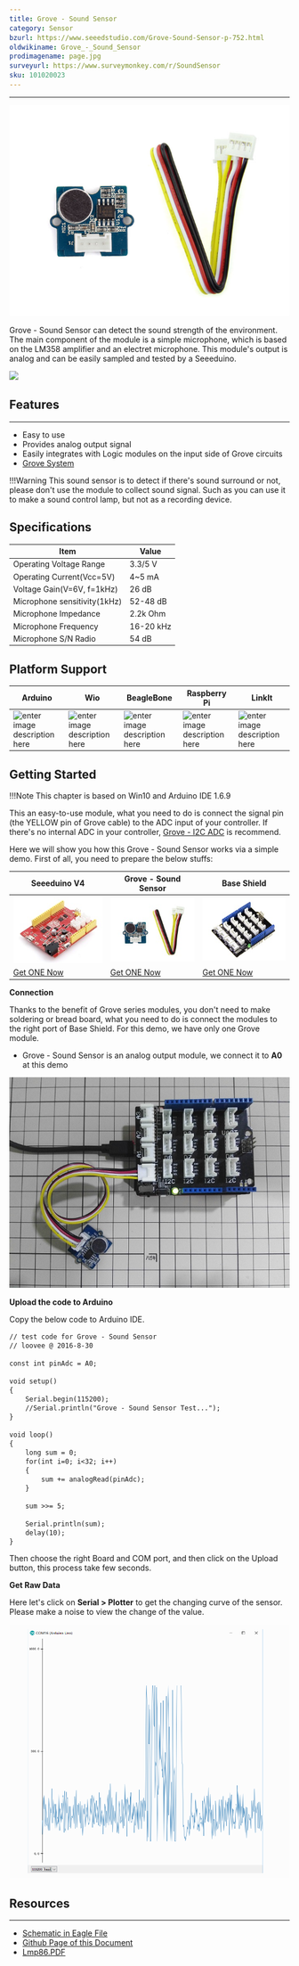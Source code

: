 ```yaml
---
title: Grove - Sound Sensor
category: Sensor
bzurl: https://www.seeedstudio.com/Grove-Sound-Sensor-p-752.html
oldwikiname: Grove_-_Sound_Sensor
prodimagename: page.jpg
surveyurl: https://www.surveymonkey.com/r/SoundSensor
sku: 101020023
---
```

---
![enter image description here](https://raw.githubusercontent.com/SeeedDocument/Grove_Sound_Sensor/master/images/page.jpg)

Grove - Sound Sensor can detect the sound strength of the environment. The main component of the module is a simple microphone, which is based on the LM358 amplifier and an electret microphone. This module's output is analog and can be easily sampled and tested by a Seeeduino.

[![](https://raw.githubusercontent.com/SeeedDocument/Seeed-WiKi/master/docs/images/get_one_now.png)](http://www.seeedstudio.com/Grove-Sound-Sensor-p-752.html)


## Features
---
* Easy to use
* Provides analog output signal
* Easily integrates with Logic modules on the input side of Grove circuits
* [Grove System](http://127.0.0.1:8000/Grove/Grove_System/)

!!!Warning
    This sound sensor is to detect if there's sound surround or not, please don't use the module to collect sound signal. Such as you can use it to make a sound control lamp, but not as a recording device.

## Specifications

|Item|Value|
|-----|------|
|Operating Voltage Range| 3.3/5 V |
|Operating Current(Vcc=5V)|4~5 mA|
|Voltage Gain(V=6V, f=1kHz)|26 dB|
|Microphone sensitivity(1kHz)|52-48 dB|
|Microphone Impedance|2.2k Ohm|
|Microphone Frequency|16-20 kHz|
|Microphone S/N Radio|54 dB|

## Platform Support

|Arduino|Wio|BeagleBone|Raspberry Pi|LinkIt|
|---------|-----|-----|------|------|
|![enter image description here](https://raw.githubusercontent.com/SeeedDocument/Seeed-WiKi/master/docs/images/arduino_logo.jpg)|![enter image description here](https://raw.githubusercontent.com/SeeedDocument/Seeed-WiKi/master/docs/images/wio_logo.jpg)|![enter image description here](https://raw.githubusercontent.com/SeeedDocument/Seeed-WiKi/master/docs/images/bbg_logo.jpg)|![enter image description here](https://raw.githubusercontent.com/SeeedDocument/Seeed-WiKi/master/docs/images/raspberry_pi_logo.jpg)|![enter image description here](https://raw.githubusercontent.com/SeeedDocument/Seeed-WiKi/master/docs/images/linkit_logo.jpg)|

## Getting Started

!!!Note
    This chapter is based on Win10 and Arduino IDE 1.6.9

This an easy-to-use module, what you need to do is connect the signal pin (the YELLOW pin of Grove cable) to the ADC input of your controller. If there's no internal ADC in your controller, [Grove - I2C ADC](http://www.seeedstudio.com/Grove-I2C-ADC-p-1580.html) is recommend.


Here we will show you how this Grove - Sound Sensor works via a simple demo. First of all, you need to prepare the below stuffs:

| Seeeduino V4 | Grove - Sound Sensor | Base Shield |
|--------------|----------------------|-----------------|
|![enter image description here](https://raw.githubusercontent.com/SeeedDocument/Grove_Light_Sensor/master/images/gs_1.jpg)|![enter image description here](https://raw.githubusercontent.com/SeeedDocument/Grove_Sound_Sensor/master/images/gs_1.jpg)|![enter image description here](https://raw.githubusercontent.com/SeeedDocument/Grove_Light_Sensor/master/images/gs_4.jpg)|
|[Get ONE Now](http://www.seeedstudio.com/Seeeduino-V4.2-p-2517.html)|[Get ONE Now](http://www.seeedstudio.com/Grove-Sound-Sensor-p-752.html)|[Get ONE Now](http://www.seeedstudio.com/Grove-Universal-4-Pin-20cm-Unbuckled-Cable-%285-PCs-Pack%29-p-749.html)|



**Connection**

Thanks to the benefit of Grove series modules, you don't need to make soldering or bread board, what you need to do is connect the modules to the right port of Base Shield. For this demo, we have only one Grove module.

* Grove - Sound Sensor is an analog output module, we connect it to **A0** at this demo


![enter image description here](https://raw.githubusercontent.com/SeeedDocument/Grove_Sound_Sensor/master/images/connection.jpg)


**Upload the code to Arduino**

Copy the below code to Arduino IDE.

```
// test code for Grove - Sound Sensor
// loovee @ 2016-8-30

const int pinAdc = A0;

void setup()
{
    Serial.begin(115200);
    //Serial.println("Grove - Sound Sensor Test...");
}

void loop()
{
    long sum = 0;
    for(int i=0; i<32; i++)
    {
        sum += analogRead(pinAdc);
    }

    sum >>= 5;

    Serial.println(sum);
    delay(10);
}

```

Then choose the right Board and COM port, and then click on the Upload button, this process take few seconds.

**Get Raw Data**

Here let's click on **Serial > Plotter** to get the changing curve of the sensor. Please make a noise to view the change of the value.

![enter image description here](https://raw.githubusercontent.com/SeeedDocument/Grove_Sound_Sensor/master/images/sound_raw.png)


## Resources
---
- [Schematic in Eagle File](https://github.com/SeeedDocument/Grove_Sound_Sensor/raw/master/resources/Grove%20-%20Sound%20Sensor.zip)
- [Github Page of this Document](https://github.com/SeeedDocument/Grove_Sound_Sensor)
- [Lmp86.PDF](https://github.com/SeeedDocument/Grove_Sound_Sensor/raw/master/res/LM386.pdf)
